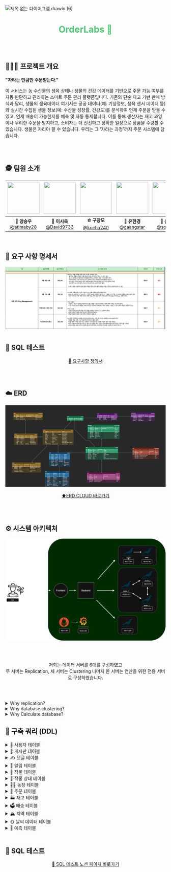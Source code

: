 ![제목 없는 다이어그램 drawio (6)](https://github.com/user-attachments/assets/ef0f38de-3cbd-496c-9786-5433ce05b41c)
<h1 align="center" style="color: #50C878;"> OrderLabs 🌿</h1>


<br><br>




## 🧑🏻‍🌾 프로젝트 개요

<div>
  
  **"자라는 만큼만 주문받는다."** <br>
</div>

이 서비스는 농·수산물의 생육 상태나 생물의 건강 데이터를 기반으로 주문 가능 여부를 
자동 판단하고 관리하는 스마트 주문 관리 플랫폼입니다. 
기존의 단순 재고 기반 판매 방식과 달리, 생물의 생육데이터 여기서는 공공 데이터(예: 
기상정보, 생육 센서 데이터 등)와 실시간 수집된 생물 정보(예: 수산물 성장률, 건강도)를 
분석하여 언제 주문을 받을 수 있고, 언제 배송이 가능한지를 예측 및 자동 통제합니다. 
이를 통해 생산자는 재고 과잉이나 무리한 주문을 방지하고, 소비자는 더 신선하고 정확한 
일정으로 상품을 수령할 수 있습니다. 
생물은 자라야 팔 수 있습니다. 우리는 그 ‘자라는 과정’까지 주문 시스템에 담습니다.

<br><br>

## 🕵️ 팀원 소개

<div align="center">

|   <img src="https://avatars.githubusercontent.com/u/149382180?v=4" width="100" height="100"/>   |   <img src="https://avatars.githubusercontent.com/u/96688099?v=4" width="100" height="100"/>   | <img src="https://avatars.githubusercontent.com/u/195714592?v=4" width="100" height="100"/>  |  <img src="https://avatars.githubusercontent.com/u/92301360?v=4" width="100" height="100"/>  |    <img src="https://avatars.githubusercontent.com/u/201225844?v=4" width="100" height="100"/>      |
| :--------------------------------------------------------: | :--------------------------------------------------------: | :--------------------------------------------------------: | :------------------------------------------------------: | :----------------------------------------------------------: |
| 🐰 **양승우**<br/>[@atimaby28](https://github.com/miyad927) | 🧶 **이시욱**<br/>[@David9733](https://github.com/David9733) | ⚽ **구창모**<br/>[@kucha240](https://github.com/kucha240) | 🐢 **유현경**<br/>[@gaangstar](https://github.com/gaangstar) | 🐉 **윤소민**<br/>[@somminn](https://github.com/somminn) |

</div>
<br>

## 📝 요구 사항 명세서
![요구사항2](./02_요구사항%20정의서.png)
<h2>📌 SQL 테스트</h2>
<div align="center">
  <a href="https://docs.google.com/spreadsheets/d/1xPRM4gAtze_Mu-vF_rwFMtvYI7baOceUvJYlSDdcA-o/edit?gid=1400486362#gid=1400486362" target="_blank">
    📄 요구사항 정의서
  </a>
</div>

<br><br>

## ☁️ ERD
![OrderLabs-erd](./03_ERD.png)
<div align=center>
  
  [⬆️ERD CLOUD 바로가기](https://www.erdcloud.com/d/GjgSeJRtpNC9jNFpG)
</div>

<br><br>

## ⚙️ 시스템 아키텍처
<img width="1324" alt="전체" src="./04_Architecture.png">

<br><br>

<div align=center>
    저희는 데이터 서버를 6대를 구성하였고 <br>
    두 서버는 Replication, 세 서버는 Clustering 나머지 한 서버는 연산을 위한 전용 서버로 구성하였습니다.
</div>

<br><br>

<details>
  <summary>Why replication?</summary>
  <br>
    운영 서버는 단일 DB 장애 시 전체 서비스가 중단되는 것을 막기 위해 Data Replication을 사용했습니다. 예를 들어, Master-Slave 구조로 구성해서 Master 장애 시 Slave로 자동 전환(Failover)이 가능하도록 했습니다. 이를 통해 서비스의 가용성과 안정성을 최우선으로 하였습니다.
  <br>
</details>

<details>
  <summary>Why database clustering?</summary>
  <br>
    작물 상태나 온도, 습도, 일사량 등의 실시간 기상 데이터가 끊기면 자동화 시스템이 오작동할 수 있어, 클러스터로 장애 대비를 했습니다.

</details>

<details>
  <summary>Why Calculate database?</summary>
  <br>
    운영 DB에 부하를 주지 않고 분석 작업과 계산 작업을 수행하기 위해 별도의 데이터베이스를 사용했습니다. 시계열 데이터를 다룬다는 점과 집계 쿼리를 반복 수행하기 위해, 운영 서비스 성능에 영향을 주지 않도록 했습니다.

</details>

<h2>📌 구축 쿼리 (DDL)</h2>

<details><summary> 🙆 사용자 테이블</summary><div dir="auto">
  <div class="highlight highlight-source-sql notranslate position-relative overflow-auto" dir="auto" data-snippet-clipboard-copy-content="CREATE TABLE users (
    id BIGINT AUTO_INCREMENT PRIMARY KEY,
    name VARCHAR(10) NOT NULL,
    email VARCHAR(20) NOT NULL UNIQUE,
    birth_date DATETIME NOT NULL, 
    phone_number VARCHAR(13) UNIQUE,
    created_at datetime NOT NULL DEFAULT CURRENT_TIMESTAMP,
    home_number VARCHAR(20) UNIQUE,
    address VARCHAR(50) NOT NULL,
    role ENUM('일반 사용자', '생산자') NOT NULL,
    password_hash VARCHAR(100) NOT NULL
);">
<pre><span class="pl-k">CREATE</span> <span class="pl-k">TABLE</span> <span class="pl-en">users</span> (
    id <span class="pl-k">BIGINT</span> <span class="pl-k">AUTO_INCREMENT</span> <span class="pl-k">PRIMARY KEY</span>,
    name <span class="pl-k">VARCHAR</span>(<span class="pl-c1">10</span>) <span class="pl-k">NOT NULL</span>,
    email <span class="pl-k">VARCHAR</span>(<span class="pl-c1">20</span>) <span class="pl-k">NOT NULL</span> <span class="pl-k">UNIQUE</span>,
    birth_date <span class="pl-k">DATETIME</span> <span class="pl-k">NOT NULL</span>, 
    phone_number <span class="pl-k">VARCHAR</span>(<span class="pl-c1">13</span>) <span class="pl-k">UNIQUE</span>,
    created_at <span class="pl-k">DATETIME</span> <span class="pl-k">NOT NULL</span> <span class="pl-k">DEFAULT</span> <span class="pl-c1">CURRENT_TIMESTAMP</span>,
    home_number <span class="pl-k">VARCHAR</span>(<span class="pl-c1">20</span>) <span class="pl-k">UNIQUE</span>,
    address <span class="pl-k">VARCHAR</span>(<span class="pl-c1">50</span>) <span class="pl-k">NOT NULL</span>,
    role <span class="pl-k">ENUM</span>(<span class="pl-s">'일반 사용자'</span>, <span class="pl-s">'생산자'</span>) <span class="pl-k">NOT NULL</span>,
    password_hash <span class="pl-k">VARCHAR</span>(<span class="pl-c1">100</span>) <span class="pl-k">NOT NULL</span>
)</pre>
</div>
</details>
<details><summary>📒 게시판 테이블</summary><div dir="auto">
  <div class="highlight highlight-source-sql notranslate position-relative overflow-auto" dir="auto" data-snippet-clipboard-copy-content="CREATE TABLE boards (
    board_id BIGINT AUTO_INCREMENT PRIMARY KEY,
    users_id BIGINT NOT NULL,
    updated_at TIMESTAMP NULL DEFAULT NULL,
    created_at TIMESTAMP NOT NULL DEFAULT CURRENT_TIMESTAMP,
    del_yn VARCHAR(1) DEFAULT 'N',
    title VARCHAR(255),
    contents VARCHAR(3000) NOT NULL,
    FOREIGN KEY (users_id) REFERENCES users(id)
);">
<pre><span class="pl-k">CREATE</span> <span class="pl-k">TABLE</span> <span class="pl-en">boards</span> (
    board_id <span class="pl-k">BIGINT</span> <span class="pl-k">AUTO_INCREMENT</span> <span class="pl-k">PRIMARY KEY</span>,
    users_id <span class="pl-k">BIGINT</span> <span class="pl-k">NOT NULL</span>,
    updated_at <span class="pl-k">TIMESTAMP</span> <span class="pl-k">NULL</span> <span class="pl-k">DEFAULT</span> <span class="pl-c1">NULL</span>,
    created_at <span class="pl-k">TIMESTAMP</span> <span class="pl-k">NOT NULL</span> <span class="pl-k">DEFAULT</span> <span class="pl-c1">CURRENT_TIMESTAMP</span>,
    del_yn <span class="pl-k">VARCHAR</span>(<span class="pl-c1">1</span>) <span class="pl-k">DEFAULT</span> <span class="pl-s">'N'</span>,
    title <span class="pl-k">VARCHAR</span>(<span class="pl-c1">255</span>),
    contents <span class="pl-k">VARCHAR</span>(<span class="pl-c1">3000</span>) <span class="pl-k">NOT NULL</span>,
    <span class="pl-k">FOREIGN KEY</span> (users_id) <span class="pl-k">REFERENCES</span> users(id)
)</pre>
</div>
</div>
</details>
<details><summary>✍️ 댓글 테이블</summary><div dir="auto">
  <div class="highlight highlight-source-sql notranslate position-relative overflow-auto" dir="auto" data-snippet-clipboard-copy-content="CREATE TABLE comments (
    idx BIGINT AUTO_INCREMENT PRIMARY KEY,
    board_id BIGINT NOT NULL,
    comment VARCHAR(1000) NOT NULL,
    comment_date TIMESTAMP NOT NULL DEFAULT CURRENT_TIMESTAMP,
    del_yn VARCHAR(1) DEFAULT 'N',
    FOREIGN KEY (board_id) REFERENCES boards(board_id)
);">
<pre><span class="pl-k">CREATE</span> <span class="pl-k">TABLE</span> <span class="pl-en">comments</span> (
    idx <span class="pl-k">BIGINT</span> <span class="pl-k">AUTO_INCREMENT</span> <span class="pl-k">PRIMARY KEY</span>,
    board_id <span class="pl-k">BIGINT</span> <span class="pl-k">NOT NULL</span>,
    comment <span class="pl-k">VARCHAR</span>(<span class="pl-c1">1000</span>) <span class="pl-k">NOT NULL</span>,
    comment_date <span class="pl-k">TIMESTAMP</span> <span class="pl-k">NOT NULL</span> <span class="pl-k">DEFAULT</span> <span class="pl-c1">CURRENT_TIMESTAMP</span>,
    del_yn <span class="pl-k">VARCHAR</span>(<span class="pl-c1">1</span>) <span class="pl-k">DEFAULT</span> <span class="pl-s">'N'</span>,
    <span class="pl-k">FOREIGN KEY</span> (board_id) <span class="pl-k">REFERENCES</span> boards(board_id)
)</pre>
</div>
</div>
</details>
<details><summary>🔔 알림 테이블</summary><div dir="auto">
  <div class="highlight highlight-source-sql notranslate position-relative overflow-auto" dir="auto" data-snippet-clipboard-copy-content="CREATE TABLE notifications (
    id INT AUTO_INCREMENT PRIMARY KEY,
    user_id BIGINT NOT NULL,
    status ENUM('sent', 'failed', 'read') NOT NULL,
    title VARCHAR(50),
    content VARCHAR(255),
    created_at DATE,
    FOREIGN KEY (user_id) REFERENCES users(id)
);">
<pre><span class="pl-k">CREATE</span> <span class="pl-k">TABLE</span> <span class="pl-en">notifications</span> (
    id <span class="pl-k">INT</span> <span class="pl-k">AUTO_INCREMENT</span> <span class="pl-k">PRIMARY KEY</span>,
    user_id <span class="pl-k">BIGINT</span> <span class="pl-k">NOT NULL</span>,
    status <span class="pl-k">ENUM</span>(<span class="pl-s">'sent'</span>, <span class="pl-s">'failed'</span>, <span class="pl-s">'read'</span>) <span class="pl-k">NOT NULL</span>,
    title <span class="pl-k">VARCHAR</span>(<span class="pl-c1">50</span>),
    content <span class="pl-k">VARCHAR</span>(<span class="pl-c1">255</span>),
    created_at <span class="pl-k">DATE</span>,
    <span class="pl-k">FOREIGN KEY</span> (user_id) <span class="pl-k">REFERENCES</span> users(id)
)</pre>
</div>
</div>
</details>
<details><summary>🍅 작물 테이블</summary><div dir="auto">
  <div class="highlight highlight-source-sql notranslate position-relative overflow-auto" dir="auto" data-snippet-clipboard-copy-content="CREATE TABLE Crops (
    id INT NOT NULL,
    farm_id BIGINT NOT NULL,
    user_id BIGINT NOT NULL,
    item_name VARCHAR(50),
    start_date DATE,
    area DATE,
    status ENUM('growing', 'finished', 'discarded'),
    PRIMARY KEY (id, farm_id),
    FOREIGN KEY (user_id) REFERENCES users(id),
    FOREIGN KEY (farm_id) REFERENCES Farm(farm_id)
);">
<pre><span class="pl-k">CREATE</span> <span class="pl-k">TABLE</span> <span class="pl-en">Crops</span> (
    id <span class="pl-k">INT</span> <span class="pl-k">NOT NULL</span>,
    farm_id <span class="pl-k">BIGINT</span> <span class="pl-k">NOT NULL</span>,
    user_id <span class="pl-k">BIGINT</span> <span class="pl-k">NOT NULL</span>,
    item_name <span class="pl-k">VARCHAR</span>(<span class="pl-c1">50</span>),
    start_date <span class="pl-k">DATE</span>,
    area <span class="pl-k">DATE</span>,
    status <span class="pl-k">ENUM</span>(<span class="pl-s">'growing'</span>, <span class="pl-s">'finished'</span>, <span class="pl-s">'discarded'</span>),
    <span class="pl-k">PRIMARY KEY</span> (id, farm_id),
    <span class="pl-k">FOREIGN KEY</span> (user_id) <span class="pl-k">REFERENCES</span> users(id),
    <span class="pl-k">FOREIGN KEY</span> (farm_id) <span class="pl-k">REFERENCES</span> Farm(farm_id)
)</pre>
</div>
</details>
<details><summary>🌿 작물 상태 테이블</summary><div dir="auto">
  <div class="highlight highlight-source-sql notranslate position-relative overflow-auto" dir="auto" data-snippet-clipboard-copy-content="CREATE TABLE crops_state (
    id INT AUTO_INCREMENT,
    crops_id INT NOT NULL,
    crops_state ENUM('growing', 'finished', 'discarded'),
    growth_size FLOAT,
    health_state VARCHAR(50),
    sow_start_date DATE,
    price FLOAT,
    PRIMARY KEY (id),
    FOREIGN KEY (crops_id) REFERENCES crops(id)
);">
<pre><span class="pl-k">CREATE</span> <span class="pl-k">TABLE</span> <span class="pl-en">crops_state</span> (
    id <span class="pl-k">INT</span> <span class="pl-k">AUTO_INCREMENT</span>,
    crops_id <span class="pl-k">INT</span> <span class="pl-k">NOT NULL</span>,
    crops_state <span class="pl-k">ENUM</span>(<span class="pl-s">'growing'</span>, <span class="pl-s">'finished'</span>, <span class="pl-s">'discarded'</span>),
    growth_size <span class="pl-k">FLOAT</span>,
    health_state <span class="pl-k">VARCHAR</span>(<span class="pl-c1">50</span>),
    sow_start_date <span class="pl-k">DATE</span>,
    price <span class="pl-k">FLOAT</span>,
    <span class="pl-k">PRIMARY KEY</span> (id),
    <span class="pl-k">FOREIGN KEY</span> (crops_id) <span class="pl-k">REFERENCES</span> crops(id)
)</pre>
</div>
</div>
</details>
<details><summary>👨‍🌾 농장 테이블</summary><div dir="auto">
  <div class="highlight highlight-source-sql notranslate position-relative overflow-auto" dir="auto" data-snippet-clipboard-copy-content="CREATE TABLE Farm (
    farm_id BIGINT AUTO_INCREMENT PRIMARY KEY,
    user_id BIGINT NOT NULL,
    FOREIGN KEY (user_id) REFERENCES users(id)
);">
<pre><span class="pl-k">CREATE</span> <span class="pl-k">TABLE</span> <span class="pl-en">Farm</span> (
    farm_id <span class="pl-k">BIGINT</span> <span class="pl-k">AUTO_INCREMENT</span> <span class="pl-k">PRIMARY KEY</span>,
    user_id <span class="pl-k">BIGINT</span> <span class="pl-k">NOT NULL</span>,
    <span class="pl-k">FOREIGN KEY</span> (user_id) <span class="pl-k">REFERENCES</span> users(id)
)</pre>
</div>
</div>
</details>
<details><summary>💸 주문 테이블</summary><div dir="auto">
  <div class="highlight highlight-source-sql notranslate position-relative overflow-auto" dir="auto" data-snippet-clipboard-copy-content="CREATE TABLE Orders (
    order_id BIGINT AUTO_INCREMENT PRIMARY KEY,
    user_id BIGINT NOT NULL,
    crop_id BIGINT NOT NULL,
    quantity INT NOT NULL,
    price INT NOT NULL,
    status VARCHAR(50),
    request VARCHAR(50),
    date DATE,
    FOREIGN KEY (user_id) REFERENCES users(id),
    FOREIGN KEY (crop_id) REFERENCES crops(id)
);">
<pre><span class="pl-k">CREATE</span> <span class="pl-k">TABLE</span> <span class="pl-en">Orders</span> (
    order_id <span class="pl-k">BIGINT</span> <span class="pl-k">AUTO_INCREMENT</span> <span class="pl-k">PRIMARY KEY</span>,
    user_id <span class="pl-k">BIGINT</span> <span class="pl-k">NOT NULL</span>,
    crop_id <span class="pl-k">BIGINT</span> <span class="pl-k">NOT NULL</span>,
    quantity <span class="pl-k">INT</span> <span class="pl-k">NOT NULL</span>,
    price <span class="pl-k">INT</span> <span class="pl-k">NOT NULL</span>,
    status <span class="pl-k">VARCHAR</span>(<span class="pl-c1">50</span>),
    request <span class="pl-k">VARCHAR</span>(<span class="pl-c1">50</span>),
    date <span class="pl-k">DATE</span>,
    <span class="pl-k">FOREIGN KEY</span> (user_id) <span class="pl-k">REFERENCES</span> users(id),
    <span class="pl-k">FOREIGN KEY</span> (crop_id) <span class="pl-k">REFERENCES</span> crops(id)
)</pre>
</div>
</div>
</details>
<details><summary>🏭 재고 테이블</summary><div dir="auto">
  <div class="highlight highlight-source-sql notranslate position-relative overflow-auto" dir="auto" data-snippet-clipboard-copy-content="CREATE TABLE Inventory (
    idx INT NOT NULL AUTO_INCREMENT PRIMARY KEY,
    crops_id BIGINT NOT NULL,
    farm_id BIGINT NOT NULL,
    expected_harvest_date DATE,
    expected_quantity INT,
    FOREIGN KEY (crops_id) REFERENCES Crops(id),
    FOREIGN KEY (farm_id) REFERENCES Farm(farm_id)
);">
<pre><span class="pl-k">CREATE</span> <span class="pl-k">TABLE</span> <span class="pl-en">Inventory</span> (
    idx <span class="pl-k">INT</span> <span class="pl-k">NOT NULL</span> <span class="pl-k">AUTO_INCREMENT</span> <span class="pl-k">PRIMARY KEY</span>,
    crops_id <span class="pl-k">BIGINT</span> <span class="pl-k">NOT NULL</span>,
    farm_id <span class="pl-k">BIGINT</span> <span class="pl-k">NOT NULL</span>,
    expected_harvest_date <span class="pl-k">DATE</span>,
    expected_quantity <span class="pl-k">INT</span>,
    <span class="pl-k">FOREIGN KEY</span> (crops_id) <span class="pl-k">REFERENCES</span> Crops(id),
    <span class="pl-k">FOREIGN KEY</span> (farm_id) <span class="pl-k">REFERENCES</span> Farm(farm_id)
)</pre>
</div>
</div>
</details>
<details><summary>🗳️ 배송 테이블</summary><div dir="auto">
  <div class="highlight highlight-source-sql notranslate position-relative overflow-auto" dir="auto" data-snippet-clipboard-copy-content="CREATE TABLE Delivery (
    id_delivery BIGINT AUTO_INCREMENT PRIMARY KEY,
    delivery_id BIGINT NOT NULL,
    created_at TIMESTAMP NOT NULL DEFAULT CURRENT_TIMESTAMP,
    updated_at TIMESTAMP NULL DEFAULT NULL ON UPDATE CURRENT_TIMESTAMP,
    de_yn VARCHAR(1) DEFAULT 'N',
    courier VARCHAR(255),
    billing_number VARCHAR(255),
    delivery_at TIMESTAMP,
    delivery_status ENUM('ready', 'shipping', 'delivered', 'cancelled'),
    FOREIGN KEY (delivery_id) REFERENCES Orders(order_id)
);">
<pre><span class="pl-k">CREATE</span> <span class="pl-k">TABLE</span> <span class="pl-en">Delivery</span> (
    id_delivery <span class="pl-k">BIGINT</span> <span class="pl-k">AUTO_INCREMENT</span> <span class="pl-k">PRIMARY KEY</span>,
    delivery_id <span class="pl-k">BIGINT</span> <span class="pl-k">NOT NULL</span>,
    created_at <span class="pl-k">TIMESTAMP</span> <span class="pl-k">NOT NULL</span> <span class="pl-k">DEFAULT</span> <span class="pl-c1">CURRENT_TIMESTAMP</span>,
    updated_at <span class="pl-k">TIMESTAMP</span> <span class="pl-k">NULL</span> <span class="pl-k">DEFAULT</span> <span class="pl-c1">NULL</span> <span class="pl-k">ON UPDATE</span> <span class="pl-c1">CURRENT_TIMESTAMP</span>,
    de_yn <span class="pl-k">VARCHAR</span>(<span class="pl-c1">1</span>) <span class="pl-k">DEFAULT</span> <span class="pl-s">'N'</span>,
    courier <span class="pl-k">VARCHAR</span>(<span class="pl-c1">255</span>),
    billing_number <span class="pl-k">VARCHAR</span>(<span class="pl-c1">255</span>),
    delivery_at <span class="pl-k">TIMESTAMP</span>,
    delivery_status <span class="pl-k">ENUM</span>(<span class="pl-s">'ready'</span>, <span class="pl-s">'shipping'</span>, <span class="pl-s">'delivered'</span>, <span class="pl-s">'cancelled'</span>),
    <span class="pl-k">FOREIGN KEY</span> (delivery_id) <span class="pl-k">REFERENCES</span> Orders(order_id)
)</pre>
</div>
</div>
</details>
<details><summary>🏔️ 지역 테이블</summary><div dir="auto">
  <div class="highlight highlight-source-sql notranslate position-relative overflow-auto" dir="auto" data-snippet-clipboard-copy-content="CREATE TABLE Region (
    region_id VARCHAR(10) PRIMARY KEY,
    farm_id BIGINT NOT NULL,
    latitude DECIMAL(8,6) NOT NULL,
    longitude DECIMAL(9,6) NOT NULL,
    FOREIGN KEY (farm_id) REFERENCES Farm(farm_id)
);">
<pre><span class="pl-k">CREATE</span> <span class="pl-k">TABLE</span> <span class="pl-en">Region</span> (
    region_id <span class="pl-k">VARCHAR</span>(<span class="pl-c1">10</span>) <span class="pl-k">PRIMARY KEY</span>,
    farm_id <span class="pl-k">BIGINT</span> <span class="pl-k">NOT NULL</span>,
    latitude <span class="pl-k">DECIMAL</span>(<span class="pl-c1">8</span>,<span class="pl-c1">6</span>) <span class="pl-k">NOT NULL</span>,
    longitude <span class="pl-k">DECIMAL</span>(<span class="pl-c1">9</span>,<span class="pl-c1">6</span>) <span class="pl-k">NOT NULL</span>,
    <span class="pl-k">FOREIGN KEY</span> (farm_id) <span class="pl-k">REFERENCES</span> Farm(farm_id)
)</pre>
</div>
</div>
</details>
<details><summary>🌞 날씨 데이터 테이블</summary><div dir="auto">
  <div class="highlight highlight-source-sql notranslate position-relative overflow-auto" dir="auto" data-snippet-clipboard-copy-content="CREATE TABLE Weather (
    observation_time DATETIME NOT NULL,
    region_id VARCHAR(10) NOT NULL,
    temp_avg FLOAT,
    humidity FLOAT,
    solar_radiation FLOAT,
    PRIMARY KEY (observation_time, region_id),
    FOREIGN KEY (region_id) REFERENCES Region(region_id)
);">
<pre><span class="pl-k">CREATE</span> <span class="pl-k">TABLE</span> <span class="pl-en">Weather</span> (
    observation_time <span class="pl-k">DATETIME</span> <span class="pl-k">NOT NULL</span>,
    region_id <span class="pl-k">VARCHAR</span>(<span class="pl-c1">10</span>) <span class="pl-k">NOT NULL</span>,
    temp_avg <span class="pl-k">FLOAT</span>,
    humidity <span class="pl-k">FLOAT</span>,
    solar_radiation <span class="pl-k">FLOAT</span>,
    <span class="pl-k">PRIMARY KEY</span> (observation_time, region_id),
    <span class="pl-k">FOREIGN KEY</span> (region_id) <span class="pl-k">REFERENCES</span> Region(region_id)
)</pre>
</div>
</div>
</details>
<details><summary>🔭 예측 테이블</summary><div dir="auto">
  <div class="highlight highlight-source-sql notranslate position-relative overflow-auto" dir="auto" data-snippet-clipboard-copy-content="CREATE TABLE Predictions (
    idx BIGINT NOT NULL AUTO_INCREMENT PRIMARY KEY,
    crops_id BIGINT NOT NULL,
    farm_id BIGINT,
    predicted_harvest_date DATE,
    predicted_quantity INT,
    created_at DATE,
    FOREIGN KEY (crops_id) REFERENCES Crops(id),
    FOREIGN KEY (farm_id) REFERENCES Farm(farm_id)
);">
<pre><span class="pl-k">CREATE</span> <span class="pl-k">TABLE</span> <span class="pl-en">Predictions</span> (
    idx <span class="pl-k">BIGINT</span> <span class="pl-k">NOT NULL</span> <span class="pl-k">AUTO_INCREMENT</span> <span class="pl-k">PRIMARY KEY</span>,
    crops_id <span class="pl-k">BIGINT</span> <span class="pl-k">NOT NULL</span>,
    farm_id <span class="pl-k">BIGINT</span>,
    predicted_harvest_date <span class="pl-k">DATE</span>,
    predicted_quantity <span class="pl-k">INT</span>,
    created_at <span class="pl-k">DATE</span>,
    <span class="pl-k">FOREIGN KEY</span> (crops_id) <span class="pl-k">REFERENCES</span> Crops(id),
    <span class="pl-k">FOREIGN KEY</span> (farm_id) <span class="pl-k">REFERENCES</span> Farm(farm_id)
)</pre>
</div>
</div>
</details>
<br>
<h2>📌 SQL 테스트</h2>
<div align="center">
  <a href="https://www.notion.so/SQL-21785def4f6d80e2a9e0dc591210f5d7" target="_blank">🔗 SQL 테스트 노션 페이지 바로가기</a>
</div>



